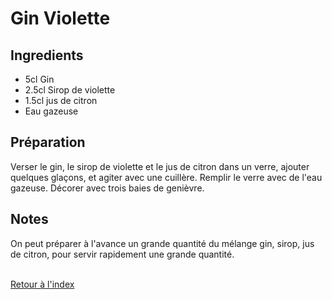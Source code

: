 # Gin Violette

## Ingredients

- 5cl Gin
- 2.5cl Sirop de violette 
- 1.5cl jus de citron
- Eau gazeuse

## Préparation

Verser le gin, le sirop de violette et le jus de citron dans un verre, ajouter quelques glaçons, et agiter avec une cuillère. 
Remplir le verre avec de l'eau gazeuse. 
Décorer avec trois baies de genièvre. 

## Notes

On peut préparer à l'avance un grande quantité du mélange gin, sirop, jus de citron, pour servir rapidement une grande quantité. 

 \
[Retour à l'index](../index.md)
